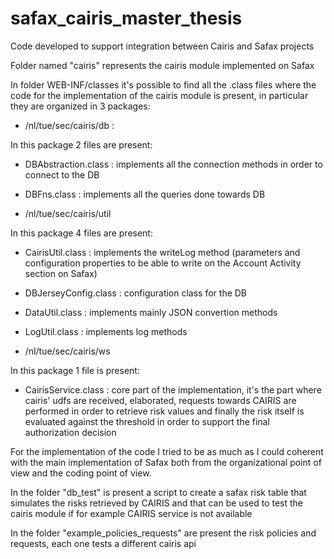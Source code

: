 # safax_cairis_master_thesis
Code developed to support integration between Cairis and Safax projects

Folder named "cairis" represents the cairis module implemented on Safax

In folder WEB-INF/classes it's possible to find all the .class files where the code for the implementation of the cairis module is present, in particular they are organized in 3 packages:

- /nl/tue/sec/cairis/db  :  

In this package 2 files are present:
- DBAbstraction.class  : implements all the connection methods in order to connect to the DB
- DBFns.class  : implements all the queries done towards DB

- /nl/tue/sec/cairis/util

In this package 4 files are present:
- CairisUtil.class  : implements the writeLog method (parameters and configuration properties to be able to write on the Account Activity                            section on Safax)
- DBJerseyConfig.class  :  configuration class for the DB
- DataUtil.class  : implements mainly JSON convertion methods
- LogUtil.class  : implements log methods

- /nl/tue/sec/cairis/ws

In this package 1 file is present:
- CairisService.class  : core part of the implementation, it's the part where cairis' udfs are received, elaborated, requests towards CAIRIS are performed in order to retrieve risk values and finally the risk itself is evaluated against the threshold in order to support the final authorization decision

For the implementation of the code I tried to be as much as I could coherent with the main implementation of Safax both from the organizational point of view and the coding point of view.

In the folder "db_test" is present a script to create a safax risk table that simulates the risks retrieved by CAIRIS and that can be used to test the cairis module if for example CAIRIS service is not available

In the folder "example_policies_requests" are present the risk policies and requests, each one tests a different cairis api
